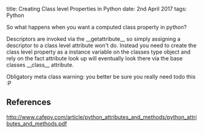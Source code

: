 title: Creating Class level Properties in Python 
date: 2nd April 2017
tags: Python

So what happens when you want a computed class property in python? 

Descriptors are invoked via the \_\_getattribute\_\_ so simply assigning a 
descriptor to a class level attribute won't do. Instead you need to 
create the class level property as a instance variable on the classes
type object and rely on the fact attribute look up will eventually
look there via the base classes \_\_class\_\_ attribute.

<script src="https://gist.github.com/ash30/08ab5a96d7cfb8d5c8fad58ffea93970.js"></script>

Obligatory meta class warning: you better be sure you really need todo this :P 

## References
http://www.cafepy.com/article/python_attributes_and_methods/python_attributes_and_methods.pdf


